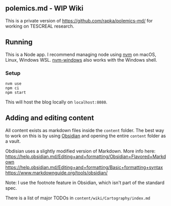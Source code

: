 ## polemics.md - WIP Wiki

This is a private version of https://github.com/rapka/polemics-md/ for working on TESCREAL research.

## Running

This is a Node app. I recommend managing node using [nvm](https://github.com/nvm-sh/nvm) on macOS, Linux, Windows WSL. [nvm-windows](https://github.com/coreybutler/nvm-windows) also works with the Windows shell.

### Setup

```
nvm use
npm ci
npm start
```

This will host the blog locally on `localhost:8080`.


## Adding and editing content


All content exists as markdown files inside the `content` folder. The best way to work on this is by using [Obsidian](https://obsidian.md) and opening the entire `content` folder as a vault.


Obdisian uses a slightly modified version of Markdown. More info here:
https://help.obsidian.md/Editing+and+formatting/Obsidian+Flavored+Markdown
https://help.obsidian.md/Editing+and+formatting/Basic+formatting+syntax
https://www.markdownguide.org/tools/obsidian/

Note: I use the footnote feature in Obsidian, which isn't part of the standard spec.

There is a list of major TODOs in `content/wiki/Cartography/index.md`
